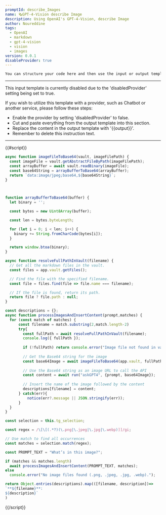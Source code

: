 ```yaml
---
promptId: describe_Images
name: 🗞️GPT-4-Vision describe Image
description: Using OpenAI's GPT-4-Vision, describe Image
author: Noureddine
tags:
  - OpenAI
  - markdown
  - gpt-4-vision
  - vision
  - images
version: 0.0.1
disableProvider: true
---
```

```handlebars
You can structure your code here and then use the input or output template to retrieve("get" helper) the processed data, enhancing readability.
```
***
This input template is currently disabled due to the 'disabledProvider' setting being set to true.

If you wish to utilize this template with a provider, such as Chatbot or another service, please follow these steps:
- Enable the provider by setting 'disabledProvider' to false.
- Cut and paste everything from the output template into this section.
- Replace the content in the output template with '{{output}}'.
- Remember to delete this instruction text.
***
{{#script}}
```js
async function imageFileToBase64(vault, imageFilePath) {
  const imageFile = vault.getAbstractFileByPath(imageFilePath);  
  const arrayBuffer = await vault.readBinary(imageFile);
  const base64String = arrayBufferToBase64(arrayBuffer);
  return `data:image/jpeg;base64,${base64String}`;
}

  

function arrayBufferToBase64(buffer) {
  let binary = '';

  const bytes = new Uint8Array(buffer);

  const len = bytes.byteLength;

  for (let i = 0; i < len; i++) {
    binary += String.fromCharCode(bytes[i]);
  }

  return window.btoa(binary);
}

async function resolveFullPathInVault(filename) {
  // Get all the markdown files in the vault.
  const files = app.vault.getFiles();

  // Find the file with the specified filename.
  const file = files.find(file => file.name === filename);

  // If the file is found, return its path.
  return file ? file.path : null;
}

const descriptions = {};
async function processImagesAndInsertContent(prompt,matches) {
  for (const match of matches) {
	  const filename = match.substring(2,match.length-2)
	  try{
		const fullPath = await resolveFullPathInVault(filename);
		console.log({ fullPath });
		
		if (!fullPath) return console.error("Image file not found in vault: " + filename); 
		
		// Get the Base64 string for the image
		const base64Image = await imageFileToBase64(app.vault, fullPath);
		
		// Use the Base64 string as an image URL to call the API
		const content = await run("askGPT4", {prompt, base64Image});
		
		// Insert the name of the image followed by the content
		descriptions[filename] = content;
	  } catch(err){
		  notice(err?.message || JSON.stringify(err));
	  }
  }
}

const selection = this.tg_selection;

const regex = /\[\[(.*?)(\.png|\.jpeg|\.jpg|\.webp)]]/gi;

// Use match to find all occurrences
const matches = selection.match(regex);

const PROMPT_TEXT = "What’s in this image?";

if (matches && matches.length) 
  await processImagesAndInsertContent(PROMPT_TEXT, matches);
else 
  console.error("No image files found (.png, .jpeg, .jpg, .webp).");

return Object.entries(descriptions).map(([filename, description])=>
`**${filename}**:
${description}`
)
```
{{/script}}
